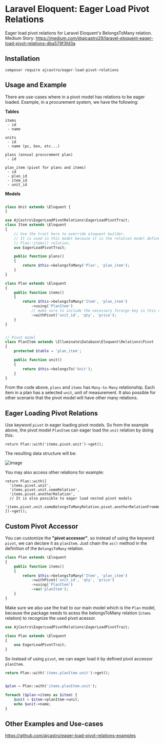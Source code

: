 # Laravel Eloquent: Eager Load Pivot Relations

Eager load pivot relations for Laravel Eloquent's BelongsToMany relation.  
Medium Story: https://medium.com/@ajcastro29/laravel-eloquent-eager-load-pivot-relations-dba579f3fd3a

## Installation

```
composer require ajcastro/eager-load-pivot-relations
```

## Usage and Example

There are use-cases where in a pivot model has relations to be eager loaded.
Example, in a procurement system, we have the following:

**Tables**

```
items
 - id
 - name

units
 - id
 - name (pc, box, etc...)

plans (annual procurement plan)
 - id

plan_item (pivot for plans and items)
 - id
 - plan_id
 - item_id
 - unit_id
```

**Models**

```php

class Unit extends \Eloquent {
}

use AjCastro\EagerLoadPivotRelations\EagerLoadPivotTrait;
class Item extends \Eloquent
{
    // Use the trait here to override eloquent builder.
    // It is used in this model because it is the relation model defined in
    // Plan::items() relation.
    use EagerLoadPivotTrait;

    public function plans()
    {
        return $this->belongsToMany('Plan', 'plan_item');
    }
}

class Plan extends \Eloquent
{
    public function items()
    {
        return $this->belongsToMany('Item', 'plan_item')
            ->using('PlanItem')
            // make sure to include the necessary foreign key in this case the `unit_id`
            ->withPivot('unit_id', 'qty', 'price');
    }
}


// Pivot model
class PlanItem extends \Illuminate\Database\Eloquent\Relations\Pivot
{
    protected $table = 'plan_item';

    public function unit()
    {
        return $this->belongsTo('Unit');
    }
}
```

From the code above, `plans` and `items` has `Many-to-Many` relationship. Each item in a plan has a selected `unit`, unit of measurement.
It also possible for other scenario that the pivot model will have other many relations.

## Eager Loading Pivot Relations

Use keyword `pivot` in eager loading pivot models. So from the example above, the pivot model `PlanItem` can eager load the `unit` relation by doing this:

```
return Plan::with('items.pivot.unit')->get();
```

The resulting data structure will be:

![image](https://cloud.githubusercontent.com/assets/4918318/17958278/0d3c962a-6acb-11e6-8415-c48d01457cd6.png)

You may also access other relations for example:

```
return Plan::with([
  'items.pivot.unit',
  'items.pivot.unit.someRelation',
  'items.pivot.anotherRelation',
  // It is also possible to eager load nested pivot models
  'items.pivot.unit.someBelongsToManyRelation.pivot.anotherRelationFromAnotherPivot',
])->get();
```

## Custom Pivot Accessor

You can customize the __"pivot accessor"__, so instead of using the keyword `pivot`, we can declare it as `planItem`.
Just chain the `as()` method in the definition of the `BelongsToMany` relation.

```php
class Plan extends \Eloquent
{
    public function items()
    {
        return $this->belongsToMany('Item', 'plan_item')
            ->withPivot('unit_id', 'qty', 'price')
            ->using('PlanItem')
            ->as('planItem');
    }
}

```

Make sure we also use the trait
to our main model which is the `Plan` model, because the package needs to acess 
the belongsToMany relation (`items` relation) to recognize the used pivot acessor.

```php
use AjCastro\EagerLoadPivotRelations\EagerLoadPivotTrait;

class Plan extends \Eloquent
{
    use EagerLoadPivotTrait;
}


```

So instead of using `pivot`, we can eager load it by defined pivot accessor `planItem`.

```php
return Plan::with('items.planItem.unit')->get();
```
```php

$plan = Plan::with('items.planItem.unit');

foreach ($plan->items as $item) {
    $unit = $item->planItem->unit;
    echo $unit->name;
}
```

## Other Examples and Use-cases
https://github.com/ajcastro/eager-load-pivot-relations-examples
